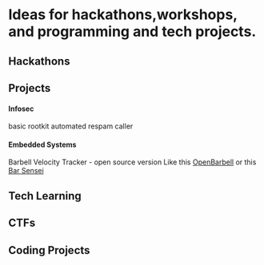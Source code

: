 # Ideas for hackathons,workshops, and programming and tech projects.

## Hackathons 

## Projects

#### Infosec
basic rootkit
automated respam caller 

#### Embedded Systems
Barbell Velocity Tracker - open source version
Like this [OpenBarbell](http://squatsandscience.com/) or this [Bar Sensei](https://assess2perform.com/collections/frontpage)

## Tech Learning

## CTFs

## Coding Projects
